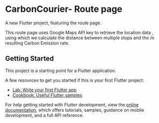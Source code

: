 # CarbonCourier- Route page

A new Flutter project, featuring the route page.

This route page uses Google Maps API key to retrieve the location data , using which we calculate the distance between multiple stops and the /n
resulting Carbon Emission rate.
## Getting Started

This project is a starting point for a Flutter application.

A few resources to get you started if this is your first Flutter project:

- [Lab: Write your first Flutter app](https://docs.flutter.dev/get-started/codelab)
- [Cookbook: Useful Flutter samples](https://docs.flutter.dev/cookbook)

For help getting started with Flutter development, view the
[online documentation](https://docs.flutter.dev/), which offers tutorials,
samples, guidance on mobile development, and a full API reference.
